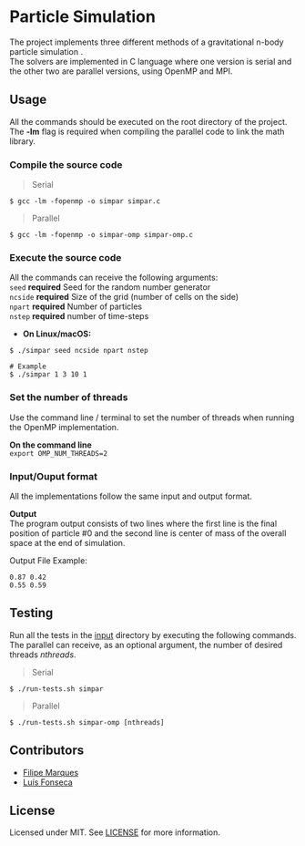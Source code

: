# Particle Simulation
The project implements three different methods of a gravitational n-body particle simulation .  
The solvers are implemented in C language where one version is serial and the other two are parallel versions, using OpenMP and MPI.

## Usage

All the commands should be executed on the root directory of the project.  
The **-lm** flag is required when compiling the parallel code to link the math library.  

### Compile the source code
> Serial
```shell
$ gcc -lm -fopenmp -o simpar simpar.c
```
> Parallel
```shell
$ gcc -lm -fopenmp -o simpar-omp simpar-omp.c
```

### Execute the source code
All the commands can receive the following arguments:  
`seed` **required** Seed for the random number generator  
`ncside` **required** Size of the grid (number of cells on the side)  
`npart` **required** Number of particles  
`nstep` **required** number of time-steps

* **On Linux/macOS:**
```
$ ./simpar seed ncside npart nstep

# Example
$ ./simpar 1 3 10 1
```

### Set the number of threads
Use the command line / terminal to set the number of threads when running the OpenMP implementation.  

**On the command line**  
`export OMP_NUM_THREADS=2`


### Input/Ouput format
All the implementations follow the same input and output format.
	
**Output**  
The program output consists of two lines where the first line is the final position of particle #0 and the second line is center of mass of the overall space at the end of simulation. 

Output File Example: 
```
0.87 0.42
0.55 0.59
```
## Testing

Run all the tests in the [input](https://github.com/nekrotzar/simpar/test/input) directory by executing the following commands. The parallel can receive, as an optional argument, the number of desired threads *nthreads*.
> Serial
```shell
$ ./run-tests.sh simpar
```
> Parallel
```shell
$ ./run-tests.sh simpar-omp [nthreads]
```
## Contributors
* [Filipe Marques](https://github.com/Akorra)
* [Luís Fonseca](https://github.com/nekrotzar)

## License  
Licensed under MIT. See [LICENSE](LICENSE) for more information. 
